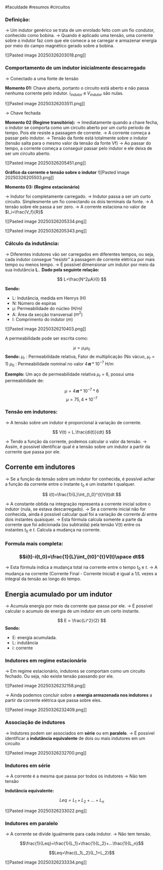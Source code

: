 #faculdade #resumos #circuitos
### Definição:

→ Um indutor genérico se trata de um enrolado feito com um fio condutor, conhecido como bobina.
→ Quando é aplicado uma tensão, uma corrente sobre o indutor faz com que ele comece a se carregar e armazenar energia por meio do campo magnético gerado sobre a bobina.

![[Pasted image 20250326203018.png]]


### Comportamento de um indutor inicialmente descarregado

→ Conectado a uma fonte de tensão

**Momento 01:**  Chave aberta, portanto o circuito está aberto e não passa nenhuma corrente pelo indutor. $i_{indutor}$ e $V_{indutor}$ são nulas.

![[Pasted image 20250326203511.png]]

→ Chave fechada

**Momento 02 (Regime transitório):** 
→ Imediatamente quando a chave fecha, o indutor se comporta como um circuito aberto por um curto período de tempo. Pois ele resiste a passagem de corrente.
→ A corrente começa a passar pelo indutor.
→ Tensão da fonte está totalmente sobre o indutor (tensão salta para o mesmo valor da tensão da fonte Vf)
→ Ao passar do tempo, a corrente começa a conseguir passar pelo indutor e ele deixa de ser um circuito aberto.

![[Pasted image 20250326205451.png]]

**Gráfico da corrente e tensão sobre o indutor**
![[Pasted image 20250326205503.png]]

**Momento 03: (Regime estacionário)**

→ Indutor foi completamente carregado.
→ Indutor passa a ser um curto circuito. Simplesmente um fio conectando os dois terminais da fonte.
→ A tensão sobre ele passa a ser zero. 
→ A corrente estaciona no valor de $I_i=\frac{V_f}{R}$

![[Pasted image 20250326205334.png]]

![[Pasted image 20250326205343.png]]


### Cálculo da indutância:

→ Diferentes indutores vão ser carregados em diferentes tempos, ou seja, cada indutor consegue “resistir” à passagem de corrente elétrica por mais tempo ou menos tempo.
→ É possível dimensionar um indutor por meio da sua indutância **L**..
**Dado pela seguinte relação:**

$$
L=\frac{N^2μA}{l}
$$

**Sendo:**
- L: Indutância, medida em Henrys (H)
- N: Número de espiras
- μ: Permeabilidade do núcleo (H/m)
- A: Área da secção transversal ($m^2$)
- l: Comprimento do indutor ($m$)

![[Pasted image 20250326210403.png]]

A permeabilidade pode ser escrita como:

$$μ=μ_rμ_0$$
**Sendo:**
$μ_r$ : Permeabilidade relativa, Fator de multiplicação (No vácuo, $μ_r$ = 1) 
$μ_0$ : Permeabilidade nominal no valor $4𝝿*10^{-7}$ H/m


**Exemplo:** Um aço de permeabilidade relativa $μ_r$ = 6, possui uma permeabilidade de: 

$$μ = 4𝝿*10^{-7} * 6$$ 
$$μ = 75,4*10^{-7}$$ 

### Tensão em indutores:

→ A tensão sobre um indutor é proporcional à variação de corrente.

$$
V(t) = L.\frac{di(t)}{dt}
$$

→ Tendo a função da corrente, podemos calcular o valor da tensão.
→ Assim, é possível identificar qual é a tensão sobre um indutor a partir da corrente que passa por ele.

## Corrente em indutores

→ Se a função da tensão sobre um indutor for conhecida, é possível achar a função da corrente entre o instante $t_0$ e um instante t qualquer.

$$
i(t)=\frac{1}{L}\int_{t_0}^{t}V(t)dt
$$

→ A constante obtida na integração representa a corrente inicial sobre o indutor (nula, se estava descarregado).
→ Se a corrente inicial não for conhecida, ainda é possível calcular qual foi a variação de corrente $Δi$ entre dois instantes quaisquer.
→ Esta fórmula calcula somente a parte da corrente que foi adicionada (ou subtraída) pela tensão V(t) entre os instantes $t_0$ e $t$. Calcula a mudança na corrente.

### **Formula mais completa:**
### $$i(t)-i(t_0)=\frac{1}{L}\int_{t0}^{t}V(t)\space dt$$
→ Esta fórmula indica a mudança total na corrente entre o tempo $t_0$ e $t$. 
→ A mudança na corrente (Corrente Final - Corrente Inicial) é igual a 1/L vezes a integral da tensão ao longo do tempo.
## Energia acumulado por um indutor

→ Acumula energia por meio da corrente que passa por ele.
→ É possível calcular o acumulo de energia de um indutor em um certo instante.

$$
E = \frac{Li^2}{2}
$$
**Sendo:**
- E: energia acumulada.
- L: indutância
- i: corrente

### Indutores em regime estacionário

→ Em regime estacionário, indutores se comportam como um circuito fechado. Ou seja, não existe tensão passando por ele.

![[Pasted image 20250326232158.png]]


→ Ainda podemos concluir sobre a **energia armazenada nos indutores** a partir da corrente elétrica que passa sobre eles.

![[Pasted image 20250326232409.png]]

### Associação de indutores

→ Indutores podem ser associados em **série** ou em **paralelo**.
→ É possível identificar a **indutância equivalente** de dois ou mais indutores em um circuito

![[Pasted image 20250326232700.png]]

### Indutores em série

→ A corrente é a mesma que passa por todos os indutores
→ Não tem tensão

**Indutância equivalente:**

$$Leq=L_1+L_2+...+L_n$$

![[Pasted image 20250326233022.png]]

### Indutores em paralelo

→ A corrente se divide igualmente para cada indutor.
→ Não tem tensão.

$$\frac{1}{Leq}=\frac{1}{L_1}+\frac{1}{L_2}+...\frac{1}{L_n}$$

$$Leq=\frac{L_1L_2}{L_1+L_2}$$

![[Pasted image 20250326233334.png]]


